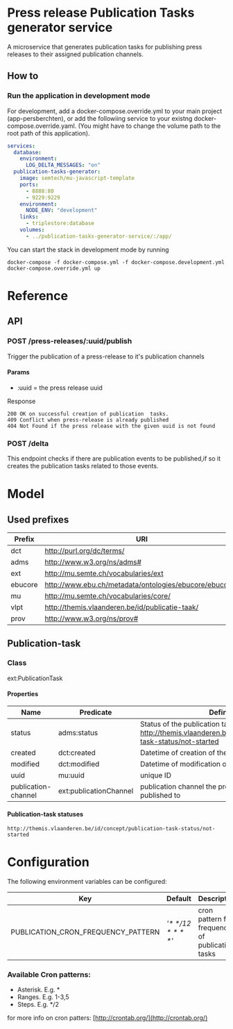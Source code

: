 # Press release Publication Tasks generator service

A microservice that generates publication tasks for publishing press releases to their assigned publication channels.

## How to

### Run the application in development mode

For development, add a docker-compose.override.yml to your main project (app-persberchten), or add the followiing service to your existng docker-compose.override.yaml.
(You might have to change the volume path to the root path of this application).

```yaml
services:
  database:
    environment:
      LOG_DELTA_MESSAGES: "on"
  publication-tasks-generator:
    image: semtech/mu-javascript-template
    ports:
      - 8888:80
      - 9229:9229
    environment:
      NODE_ENV: "development"
    links:
      - triplestore:database
    volumes:
      - ../publication-tasks-generator-service/:/app/
```

You can start the stack in development mode by running

```
docker-compose -f docker-compose.yml -f docker-compose.development.yml docker-compose.override.yml up
```

# Reference
## API

### POST /press-releases/:uuid/publish

Trigger the publication of a press-release to it's publication channels

#### Params
  - :uuid = the press release uuid 
  
Response

    200 OK on successful creation of publication  tasks.
    409 Conflict when press-release is already published
    404 Not Found if the press release with the given uuid is not found


### POST /delta

This endpoint checks if there are publication events to be published,if so it creates the publication tasks related to those events.

# Model
## Used prefixes

| Prefix  | URI | 
|---|---|
| dct | http://purl.org/dc/terms/  |
| adms |  http://www.w3.org/ns/adms# |
| ext  | http://mu.semte.ch/vocabularies/ext  |
| ebucore  | http://www.ebu.ch/metadata/ontologies/ebucore/ebucore# |
| mu  | http://mu.semte.ch/vocabularies/core/ |
| vlpt  | http://themis.vlaanderen.be/id/publicatie-taak/ |
| prov  | http://www.w3.org/ns/prov# |


## Publication-task
### Class

ext:PublicationTask

#### Properties
| Name    |  Predicate   |  Definition  |
|---|---|---|
|   status  |   adms:status |  Status of the publication task, initially set to <http://themis.vlaanderen.be/id/concept/publication-task-status/not-started>  |
|   created  |   dct:created | Datetime of creation of the task  |
|   modified  |   dct:modified |  Datetime of modification of the task |
|   uuid  |  mu:uuid |  unique ID |
|   publication-channel  |  ext:publicationChannel |  publication channel the press release has to be published to |



#### Publication-task statuses

    http://themis.vlaanderen.be/id/concept/publication-task-status/not-started

# Configuration

The following environment variables can be configured:

| Key    |  Default   |  Description  |
|---|---|---|
| PUBLICATION_CRON_FREQUENCY_PATTERN | _'* */12 * * * *'_ | cron pattern for frequency of publication tasks

### Available Cron patterns:
- Asterisk. E.g. *
- Ranges. E.g. 1-3,5
- Steps. E.g. */2

for more info on cron patters: [http://crontab.org/](http://crontab.org/)

